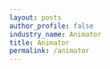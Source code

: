 ```yaml
---
layout: posts 
author_profile: false 
industry_name: Animator
title: Animator
permalink: /animator
---
```

